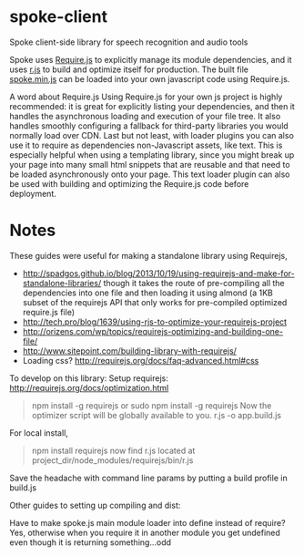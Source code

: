 # spoke-client
Spoke client-side library for speech recognition and audio tools

Spoke uses [Require.js](http://requirejs.org/) to explicitly manage its module dependencies, and it uses [r.js](https://github.com/jrburke/r.js) to build and optimize itself for production.
The built file [spoke.min.js](./spoke.min.js) can be loaded into your own javascript code using Require.js. 

A word about Require.js
Using Require.js for your own js project is highly recommended: it is great for explicitly listing your dependencies, and then it handles the asynchronous loading and execution of your file tree. It also handles smoothly configuring a fallback for third-party libraries you would normally load over CDN. Last but not least, with loader plugins you can also use it to require as dependencies non-Javascript assets, like text. This is especially helpful when using a templating library, since you might break up your page into many small html snippets that are reusable and that need to be loaded asynchronously onto your page. This text loader plugin can also be used with building and optimizing the Require.js code before deployment.

Notes
====
These guides were useful for making a standalone library using Requirejs,
* http://spadgos.github.io/blog/2013/10/19/using-requirejs-and-make-for-standalone-libraries/
though it takes the route of pre-compiling all the dependencies into one file
and then loading it using almond (a 1KB subset of the requirejs API that only
works for pre-compiled optimized require.js file)
* http://tech.pro/blog/1639/using-rjs-to-optimize-your-requirejs-project
* http://orizens.com/wp/topics/requirejs-optimizing-and-building-one-file/
* http://www.sitepoint.com/building-library-with-requirejs/
* Loading css? http://requirejs.org/docs/faq-advanced.html#css

To develop on this library:
Setup requirejs: http://requirejs.org/docs/optimization.html
> npm install -g requirejs
or
> sudo npm install -g requirejs
Now the optimizer script will be globally available to you.
> r.js -o app.build.js

For local install,
> npm install requirejs
now find r.js located at project_dir/node_modules/requirejs/bin/r.js

Save the headache with command line params by putting a build profile in build.js

Other guides to setting up compiling and dist:


Have to make spoke.js main module loader into define instead of require?
Yes, otherwise when you require it in another module you get undefined
even though it is returning something...odd
